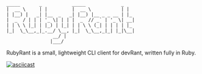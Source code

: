 ```
_____       _           _____             _
|  __ \     | |         |  __ \           | |
| |__) |   _| |__  _   _| |__) |__ _ _ __ | |_
|  _  / | | | '_ \| | | |  _  // _` | '_ \| __|
| | \ \ |_| | |_) | |_| | | \ \ (_| | | | | |_
|_|  \_\__,_|_.__/ \__, |_|  \_\__,_|_| |_|\__|
                 __/ |
                |___/
```

RubyRant is a small, lightweight CLI client for devRant, written fully in Ruby.

[![asciicast](https://asciinema.org/a/2YZvOiR7uRoVkMs09QPdCXWnT.svg)](https://asciinema.org/a/2YZvOiR7uRoVkMs09QPdCXWnT)
